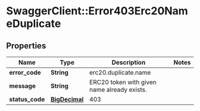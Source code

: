 # SwaggerClient::Error403Erc20NameDuplicate

## Properties
Name | Type | Description | Notes
------------ | ------------- | ------------- | -------------
**error_code** | **String** | erc20.duplicate.name | 
**message** | **String** | ERC20 token with given name already exists. | 
**status_code** | [**BigDecimal**](BigDecimal.md) | 403 | 

